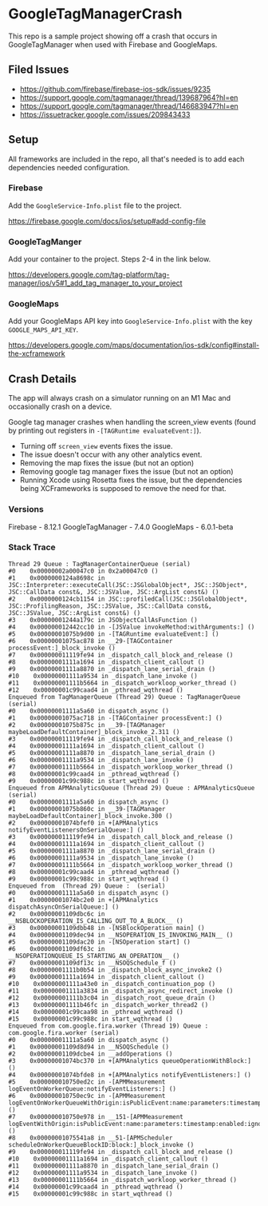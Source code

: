 # GoogleTagManagerCrash

This repo is a sample project showing off a crash that occurs in GoogleTagManager when used with Firebase and GoogleMaps. 

## Filed Issues

- https://github.com/firebase/firebase-ios-sdk/issues/9235
- https://support.google.com/tagmanager/thread/139687964?hl=en
- https://support.google.com/tagmanager/thread/146683947?hl=en
- https://issuetracker.google.com/issues/209843433

## Setup

All frameworks are included in the repo, all that's needed is to add each dependencies needed configuration.

### Firebase
Add the `GoogleService-Info.plist` file to the project.

https://firebase.google.com/docs/ios/setup#add-config-file

### GoogleTagManger
Add your container to the project. Steps 2-4 in the link below.

https://developers.google.com/tag-platform/tag-manager/ios/v5#1_add_tag_manager_to_your_project

### GoogleMaps
Add your GoogleMaps API key into `GoogleService-Info.plist` with the key `GOOGLE_MAPS_API_KEY`.

https://developers.google.com/maps/documentation/ios-sdk/config#install-the-xcframework

## Crash Details

The app will always crash on a simulator running on an M1 Mac and occasionally crash on a device.

Google tag manager crashes when handling the screen_view events (found by printing out registers in `-[TAGRuntime evaluateEvent:]`).

- Turning off `screen_view` events fixes the issue.
- The issue doesn't occur with any other analytics event.
- Removing the map fixes the issue (but not an option)
- Removing google tag manager fixes the issue (but not an option)
- Running Xcode using Rosetta fixes the issue, but the dependencies being XCFrameworks is supposed to remove the need for that.

### Versions
Firebase - 8.12.1
GoogleTagManager - 7.4.0
GoogleMaps - 6.0.1-beta

### Stack Trace

```
Thread 29 Queue : TagManagerContainerQueue (serial)
#0    0x00000002a00047c0 in 0x2a00047c0 ()
#1    0x0000000124a8698c in JSC::Interpreter::executeCall(JSC::JSGlobalObject*, JSC::JSObject*, JSC::CallData const&, JSC::JSValue, JSC::ArgList const&) ()
#2    0x0000000124cb1154 in JSC::profiledCall(JSC::JSGlobalObject*, JSC::ProfilingReason, JSC::JSValue, JSC::CallData const&, JSC::JSValue, JSC::ArgList const&) ()
#3    0x00000001244a179c in JSObjectCallAsFunction ()
#4    0x000000012442cc10 in -[JSValue invokeMethod:withArguments:] ()
#5    0x00000001075b9d00 in -[TAGRuntime evaluateEvent:] ()
#6    0x00000001075ac878 in __29-[TAGContainer processEvent:]_block_invoke ()
#7    0x000000011119fe94 in _dispatch_call_block_and_release ()
#8    0x00000001111a1694 in _dispatch_client_callout ()
#9    0x00000001111a8870 in _dispatch_lane_serial_drain ()
#10    0x00000001111a9534 in _dispatch_lane_invoke ()
#11    0x00000001111b5664 in _dispatch_workloop_worker_thread ()
#12    0x00000001c99caad4 in _pthread_wqthread ()
Enqueued from TagManagerQueue (Thread 29) Queue : TagManagerQueue (serial)
#0    0x00000001111a5a60 in dispatch_async ()
#1    0x00000001075ac718 in -[TAGContainer processEvent:] ()
#2    0x00000001075b875c in __39-[TAGManager maybeLoadDefaultContainer]_block_invoke_2.311 ()
#3    0x000000011119fe94 in _dispatch_call_block_and_release ()
#4    0x00000001111a1694 in _dispatch_client_callout ()
#5    0x00000001111a8870 in _dispatch_lane_serial_drain ()
#6    0x00000001111a9534 in _dispatch_lane_invoke ()
#7    0x00000001111b5664 in _dispatch_workloop_worker_thread ()
#8    0x00000001c99caad4 in _pthread_wqthread ()
#9    0x00000001c99c988c in start_wqthread ()
Enqueued from APMAnalyticsQueue (Thread 29) Queue : APMAnalyticsQueue (serial)
#0    0x00000001111a5a60 in dispatch_async ()
#1    0x00000001075b860c in __39-[TAGManager maybeLoadDefaultContainer]_block_invoke.300 ()
#2    0x00000001074bfef0 in +[APMAnalytics notifyEventListenersOnSerialQueue:] ()
#3    0x000000011119fe94 in _dispatch_call_block_and_release ()
#4    0x00000001111a1694 in _dispatch_client_callout ()
#5    0x00000001111a8870 in _dispatch_lane_serial_drain ()
#6    0x00000001111a9534 in _dispatch_lane_invoke ()
#7    0x00000001111b5664 in _dispatch_workloop_worker_thread ()
#8    0x00000001c99caad4 in _pthread_wqthread ()
#9    0x00000001c99c988c in start_wqthread ()
Enqueued from  (Thread 29) Queue :  (serial)
#0    0x00000001111a5a60 in dispatch_async ()
#1    0x00000001074bc2e0 in +[APMAnalytics dispatchAsyncOnSerialQueue:] ()
#2    0x00000001109dbc6c in __NSBLOCKOPERATION_IS_CALLING_OUT_TO_A_BLOCK__ ()
#3    0x00000001109dbb48 in -[NSBlockOperation main] ()
#4    0x00000001109dec94 in __NSOPERATION_IS_INVOKING_MAIN__ ()
#5    0x00000001109dac20 in -[NSOperation start] ()
#6    0x00000001109df63c in __NSOPERATIONQUEUE_IS_STARTING_AN_OPERATION__ ()
#7    0x00000001109df13c in __NSOQSchedule_f ()
#8    0x00000001111b0b54 in _dispatch_block_async_invoke2 ()
#9    0x00000001111a1694 in _dispatch_client_callout ()
#10    0x00000001111a43e0 in _dispatch_continuation_pop ()
#11    0x00000001111a3834 in _dispatch_async_redirect_invoke ()
#12    0x00000001111b3c04 in _dispatch_root_queue_drain ()
#13    0x00000001111b46fc in _dispatch_worker_thread2 ()
#14    0x00000001c99caa98 in _pthread_wqthread ()
#15    0x00000001c99c988c in start_wqthread ()
Enqueued from com.google.fira.worker (Thread 19) Queue : com.google.fira.worker (serial)
#0    0x00000001111a5a60 in dispatch_async ()
#1    0x00000001109d8d94 in __NSOQSchedule ()
#2    0x00000001109dcbe4 in __addOperations ()
#3    0x00000001074bc370 in +[APMAnalytics queueOperationWithBlock:] ()
#4    0x00000001074bfde8 in +[APMAnalytics notifyEventListeners:] ()
#5    0x000000010750ed2c in -[APMMeasurement logEventOnWorkerQueue:notifyEventListeners:] ()
#6    0x000000010750ec9c in -[APMMeasurement logEventOnWorkerQueueWithOrigin:isPublicEvent:name:parameters:timestamp:enabled:ignoreEnabled:ignoreInterceptor:interceptor:addedScreenParameters:] ()
#7    0x000000010750e978 in __151-[APMMeasurement logEventWithOrigin:isPublicEvent:name:parameters:timestamp:enabled:ignoreEnabled:ignoreInterceptor:interceptor:addedScreenParameters:]_block_invoke ()
#8    0x00000001075541a8 in __51-[APMScheduler scheduleOnWorkerQueueBlockID:block:]_block_invoke ()
#9    0x000000011119fe94 in _dispatch_call_block_and_release ()
#10    0x00000001111a1694 in _dispatch_client_callout ()
#11    0x00000001111a8870 in _dispatch_lane_serial_drain ()
#12    0x00000001111a9534 in _dispatch_lane_invoke ()
#13    0x00000001111b5664 in _dispatch_workloop_worker_thread ()
#14    0x00000001c99caad4 in _pthread_wqthread ()
#15    0x00000001c99c988c in start_wqthread ()
```
